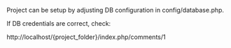 Project can be setup by adjusting DB configuration in config/database.php.

If DB credentials are correct, check: 

http://localhost/{project_folder}/index.php/comments/1

